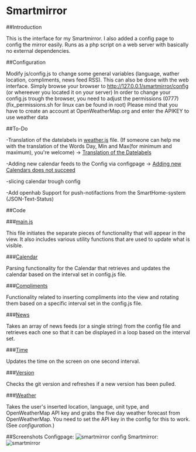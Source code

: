 Smartmirror
===========

##Introduction

This is the interface for my Smartmirror.
I also added a config page to config the mirror easily.
Runs as a php script on a web server with basically no external dependencies.

##Configuration

Modify js/config.js to change some general variables (language, wather location, compliments, news feed RSS).
This can also be done with the web interface. Simply browse your browser to http://127.0.0.1/smartmirror/config (or whereever you located it on your server)
In order to change your config.js trough the browser, you need to adjust the permissions (0777) (fix_permissions.sh for linux can be found in root)
Please mind that you have to create an account at OpenWeatherMap.org and enter the APIKEY to use weather data

##To-Do

-Translation of the datelabels in [weather.js](js/weather/weather.js) file. (If someone can help me with the translation of the Words Day, Min and Max(for minimum and maximum), you're welcome) -> [Translation of the Datelabels](https://github.com/Dom1n1c/Smartmirror/issues/3)

-Adding new calendar feeds to the Config via configpage -> [Adding new Calendars does not succeed](https://github.com/Dom1n1c/Smartmirror/issues/4)

-slicing calendar trough config

-Add openhab Support for push-notifactions from the SmartHome-system (JSON-Text-Status)


##Code

###[main.js](js/main.js)

This file initiates the separate pieces of functionality that will appear in the view.  It also includes various utility functions that are used to update what is visible.

###[Calendar](js/calendar)

Parsing functionality for the Calendar that retrieves and updates the calendar based on the interval set in config.js file. 


###[Compliments](js/compliments)

Functionality related to inserting compliments into the view and rotating them based on a specific interval set in the config.js file.

###[News](js/news)

Takes an array of news feeds (or a single string) from the config file and retrieves each one so that it can be displayed in a loop based on the interval set.

###[Time](js/time)

Updates the time on the screen on one second interval.

###[Version](js/version)

Checks the git version and refreshes if a new version has been pulled.

###[Weather](js/weather)

Takes the user's inserted location, language, unit type, and OpenWeatherMap API key and grabs the five day weather forecast from OpenWeatherMap. You need to set the API key in the config for this to work. (See *configuration*.)


##Screenshots
Configpage:
![smartmirror config](https://cloud.githubusercontent.com/assets/8407566/11770629/c3729dc2-a203-11e5-99ae-b832df2e99c0.png)
Smartmirror:
![smartmirror](https://cloud.githubusercontent.com/assets/8407566/11770627/a8658a08-a203-11e5-9977-d9bc5eb37377.png)
